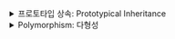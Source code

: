 <details>
  <summary>프로토타입 상속: Prototypical Inheritance</summary>


### 프로토타입 상속 

- 객체 간의 상속을 구현 하는 기법중 하나 

```javascript

function Shape(){}

Shape.prototype.duplicate = function() {
    console.log('duplicate')
}

function Circle(radius) {
    this.radius = radius
}

// 이 과정은 circle의 인스턴스가 Shape의 메서드에 접근 할수 있도록 한다
Circle.prototype = Object.create(Shape.prototype);

Circle.prototype.draw = function() {
    console.log('draw')
}

const s = new Shape();
const c = new Circle(1);

c.duplicate(); // 'duplicate' 출력
c.draw();      // 'draw' 출력

```

- s.draw()를 호출할 수 없다.
- c 는 Shape를 상속하지만, s는 Circle의 메서드에 접근할수 없다.

### 사용 될수 있는 상황 
1. 코드 재사용
- 공통된 속성과 메서드를 여러 객체에서 공유할 수 있다. 이를 통해 중복 코드를 줄이고 유지보수를 쉽게 한다.
- 예: 여러 도형(원, 사각형 등)에서 공통적인 메서드(예: draw, area 등)를 정의할 때.
2. 객체 지향 프로그래밍
- JavaScript에서 객체 지향 프로그래밍(OOP) 패러다임을 구현할 수 있게 한다. 객체 간의 관계를 설정하고, 클래스처럼 행동할 수 있다.
- 예: 여러 종류의 사용자(User, Admin 등)를 정의할 때, 기본 사용자 클래스를 상속하여 특정 기능을 추가할 수 있다.
3. 유연한 구조
- 상속을 통해 객체의 구조를 유연하게 만들 수 있다. 새로운 기능이 필요할 때 기존 객체를 수정하지 않고 새로운 객체를 추가할 수 있다.
- 예: 게임 개발에서 기본 캐릭터 클래스를 만들고, 이를 상속받아 다양한 캐릭터를 구현할 때.
4. 상속 계층 구축
- 복잡한 상속 구조를 통해 객체의 계층을 만들 수 있다. 이를 통해 특정 기능을 가진 객체들을 그룹화하고 관리할 수 있다.
- 예: 동물 클래스를 만들고, 이를 상속하여 포유류, 조류 등을 정의할 수 있다.
5. 플러그인 시스템
- 상속을 통해 기능을 확장할 수 있는 플러그인 시스템을 구현할 수 있다.
- 예: 기본 웹 애플리케이션을 만들고, 다양한 플러그인(예: 차트, 데이터 시각화)을 상속받아 추가할 수 있다.


### 왜 프로토타입 상속을 사용해야 하는가?
- 메모리 효율성:
프로토타입 상속을 사용하면 메서드가 한 번만 메모리에 저장되므로, 여러 인스턴스가 같은 메서드를 공유할 수 있다. 메서드를 직접 정의할 경우, 각 인스턴스에 메서드가 복사되기 때문에 메모리 낭비가 발생할 수 있다. 주의 !!
- 동적 변경:
프로토타입을 통해 메서드를 정의하면, 나중에 프로토타입에 추가하거나 수정할 수 있다. 모든 인스턴스가 즉시 이 변경 사항을 반영하므로, 유연한 코드 수정이 가능하다.
- 다양한 상속 구조:
프로토타입 상속은 복잡한 상속 구조를 쉽게 구현할 수 있도록 해준다. 여러 객체가 서로 상속 관계를 형성할 수 있으며, 공통된 기능을 효율적으로 관리할 수 있다.
</details>




<details>
  <summary>Polymorphism: 다형성</summary>
- 동일한 이름의 메서드가 서로 다른 객체에서 다르게 동작하는 특성이다. 이는 객체 지향 프로그래밍의 중요한 개념으로, 다양한 형태의 객체가 동일한 인터페이스를 통해 상호작용할 수 있게 해준다.

#### 예시



```javascript

//Polymorphism

function extend(Child, Parent){
    Child.prototype = Object.create(Parent.prototype);
    Child.prototype.constructor = Child
}
function Shape(){}

Shape.prototype.duplicate = function() {
    console.log('duplicate')
}


function Circle(radius) {
    this.radius = radius
}

extend(Circle, Shape)

//Overwrite
Circle.prototype.duplicate = function() {
    console.log('duplicate circle')
}

//Polymorphism
function Square(){}

extend(Square, Shape)

Square.prototype.duplicate = function() {
    console.log('duplicate square');
}

const shapes = [
    new Circle(),
    new Square()
]

//Polymorphism in an action
for (let shape of shapes) {
    shape.duplicate();
}
//duplicate circle
//duplicate square

const s = new Shape();
const c = new Circle(1);

```


#### 예시
```javascript
// 동물 클래스
class Animal {
    speak() {
        console.log("동물이 소리내기");
    }
}

// 개 클래스
class Dog extends Animal {
    speak() {
        console.log("멍멍");
    }
}

// 고양이 클래스
class Cat extends Animal {
    speak() {
        console.log("야옹");
    }
}

// 다형성 사용
function makeAnimalSpeak(animal) {
    animal.speak();
}

const dog = new Dog();
const cat = new Cat();

makeAnimalSpeak(dog); // "멍멍"
makeAnimalSpeak(cat); // "야옹"

```

</details>